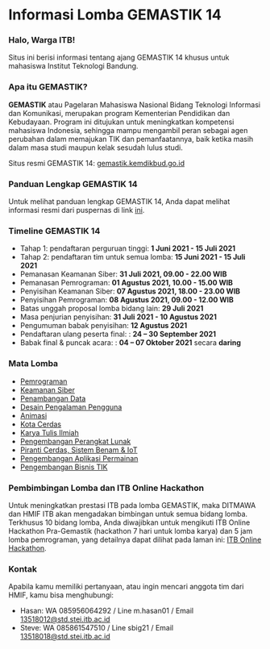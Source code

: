# Informasi Lomba GEMASTIK 14

### Halo, Warga ITB!

Situs ini berisi informasi tentang ajang GEMASTIK 14 khusus untuk mahasiswa Institut Teknologi Bandung.

### Apa itu GEMASTIK?

**GEMASTIK** atau Pagelaran Mahasiswa Nasional Bidang Teknologi Informasi dan Komunikasi, merupakan program Kementerian Pendidikan dan Kebudayaan. Program ini ditujukan untuk meningkatkan kompetensi mahasiswa Indonesia, sehingga mampu mengambil peran sebagai agen perubahan dalam memajukan TIK dan pemanfaatannya, baik ketika masih dalam masa studi maupun kelak sesudah lulus studi.


Situs resmi GEMASTIK 14: [gemastik.kemdikbud.go.id](http://gemastik.kemdikbud.go.id/)

### Panduan Lengkap GEMASTIK 14

Untuk melihat panduan lengkap GEMASTIK 14, Anda dapat melihat informasi resmi dari puspernas di link [ini](https://pusatprestasinasional.kemdikbud.go.id/wp-content/uploads/2021/05/Pedoman-GEMASTIK-2021.pdf).

### Timeline GEMASTIK 14
- Tahap 1: pendaftaran perguruan tinggi: **1 Juni 2021 - 15 Juli 2021**
- Tahap 2: pendaftaran tim untuk semua lomba: **15 Juni 2021 - 15 Juli 2021**
- Pemanasan Keamanan Siber: **31 Juli 2021, 09.00 - 22.00 WIB**
- Pemanasan Pemrograman:  **01 Agustus 2021, 10.00 - 15.00 WIB**
- Penyisihan Keamanan Siber: **07 Agustus 2021, 18.00 - 23.00 WIB**
- Penyisihan Pemrograman: **08 Agustus 2021, 09.00 - 12.00 WIB**
- Batas unggah proposal lomba bidang lain: **29 Juli 2021**
- Masa penjurian penyisihan: **31 Juli 2021 - 10 Agustus 2021**
- Pengumuman babak penyisihan: **12 Agustus 2021**
- Pendaftaran ulang peserta final: : **24 – 30 September 2021**
- Babak final & puncak acara: : **04 – 07 Oktober 2021** secara **daring**

### Mata Lomba
- [Pemrograman](pemrograman)
- [Keamanan Siber](keamanan-siber)
- [Penambangan Data](penambangan-data)
- [Desain Pengalaman Pengguna](desain-pengalaman-pengguna)
- [Animasi](animasi)
- [Kota Cerdas](kota-cerdas)
- [Karya Tulis Ilmiah](karya-tulis-ilmiah)
- [Pengembangan Perangkat Lunak](pengembangan-perangkat-lunak)
- [Piranti Cerdas, Sistem Benam & IoT](piranti-cerdas)
- [Pengembangan Aplikasi Permainan](pengembangan-aplikasi-permainan)
- [Pengembangan Bisnis TIK](pengembangan-bisnis-tik)

### Pembimbingan Lomba dan ITB Online Hackathon
Untuk meningkatkan prestasi ITB pada lomba GEMASTIK, maka DITMAWA dan HMIF ITB akan mengadakan bimbingan untuk semua bidang lomba. Terkhusus 10 bidang lomba, Anda diwajibkan untuk mengikuti ITB Online Hackathon Pra-Gemastik (hackathon 7 hari untuk lomba karya) dan 5 jam lomba pemrograman, yang detailnya dapat dilihat pada laman ini: [ITB Online Hackathon](hackathon).

### Kontak
Apabila kamu memiliki pertanyaan, atau ingin mencari anggota tim dari HMIF, kamu bisa menghubungi:

- Hasan: WA 085956064292 / Line m.hasan01 / Email 13518012@std.stei.itb.ac.id
- Steve: WA 085861547510 / Line sbig21 / Email 13518018@std.stei.itb.ac.id
